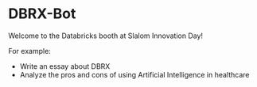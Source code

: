 # DBRX-Bot

Welcome to the Databricks booth at Slalom Innovation Day!

For example:
- Write an essay about DBRX
- Analyze the pros and cons of using Artificial Intelligence in healthcare

